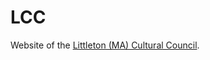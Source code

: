 # LCC 
 Website of the [Littleton (MA) Cultural Council](https://www.littletonculturalcouncil.org).
